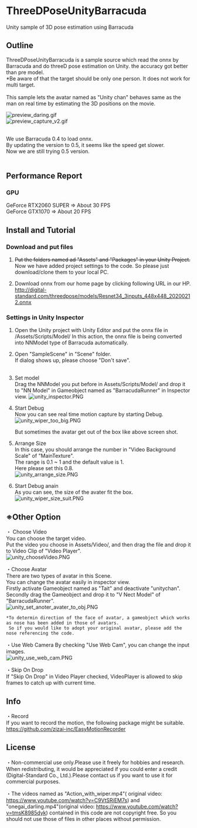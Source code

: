 # ThreeDPoseUnityBarracuda
Unity sample of 3D pose estimation using Barracuda

## Outline
ThreeDPoseUnityBarracuda is a sample source which read the onnx by Barracuda and do threeD pose estimation on Unity.
the accuracy got better than pre model. </br>
*Be aware of that the target should be only one person. It does not work for multi target. </br></br>
This sample lets the avatar named as "Unity chan" behaves same as the man on real time by estimating the 3D positions on the movie.</br>

![preview_daring.gif](Assets/StreamingAssets/ScreenShots/preview_daring.gif)</br>
![preview_capture_v2.gif](Assets/StreamingAssets/ScreenShots/preview_capture_v2.gif)</br></br>

We use Barracuda 0.4 to load onnx.</br>
By updating the version to 0.5, it seems like the speed get slower. </br>
Now we are still trying 0.5 version. </br>
</br>
## Performance Report
### GPU </br>
GeForce RTX2060 SUPER ⇒ About 30 FPS </br>
GeForce GTX1070 ⇒ About 20 FPS </br>

## Install and Tutorial
### Download and put files
1. ~~Put the folders named ad "Assets" and "Packages" in your Unity Project.~~ </br>
   Now we have added project settings to the code. So please just download/clone them to your local PC.

2. Download onnx from our home page by clicking following URL in our HP.</br>
   http://digital-standard.com/threedpose/models/Resnet34_3inputs_448x448_20200212.onnx
   
### Settings in Unity Inspector
1. Open the Unity project with Unity Editor and put the onnx file in /Assets/Scripts/Model/ 
   In this action, the onnx file is being converted into NNModel type of Barracuda automatically.

2. Open "SampleScene" in "Scene" folder.</br>
   If dialog shows up, please choose "Don't save".</br></br>
3. Set model</br>
   Drag the NNModel you put before in Assets/Scripts/Model/ 
   and drop it to "NN Model" in Gameobject named as "BarracudaRunner" in Inspector view.
   ![unity_inspector.PNG](Assets/StreamingAssets/ScreenShots/unity_inspector.PNG)
   
4. Start Debug</br>
   Now you can see real time motion capture by starting Debug.
   ![unity_wiper_too_big.PNG](Assets/StreamingAssets/ScreenShots/unity_wiper_too_big.PNG) </br>
   
   But sometimes the avatar get out of the box like above screen shot.<br>

5. Arrange Size</br>
   In this case, you should arrange the number in "Video Background Scale" of "MainTexture". </br>
   The range is 0.1 ~ 1 and the default value is 1.<br>
   Here please set this 0.8.</br>
   ![unity_arrange_size.PNG](Assets/StreamingAssets/ScreenShots/unity_arrange_size.PNG)</br>
   
6. Start Debug anain<br>
   As you can see, the size of the avater fit the box.
   ![unity_wiper_size_suit.PNG](Assets/StreamingAssets/ScreenShots/unity_wiper_size_suit.PNG)</br>
   
   
## ※Other Option<br>
・ Choose Video</br>
   You can choose the target video.</br>
   Put the video you choose in Assets/Video/, and then drag the file and drop it to Video Clip of "Video Player".<br>
   ![unity_chooseVideo.PNG](Assets/StreamingAssets/ScreenShots/unity_chooseVideo.PNG)
   
・Choose Avatar</br>
    There are two types of avatar in this Scene.</br>
    You can change the avatar easily in inspector view.</br>
    Firstly activate Gameobject named as "Tait" and deactivate "unitychan".</br>
    Secondly drag the Gameobject and drop it to "V Nect Model" of "BarracudaRunner".</br>
    ![unity_set_anoter_avater_to_obj.PNG](Assets/StreamingAssets/ScreenShots/unity_set_anoter_avater_to_obj.PNG)</br>
    
    *To determin direction of the face of avatar, a gameobject which works as nose has been added in those of avatars.
     So if you would like to adopt your original avatar, please add the nose referencing the code.
     
・Use Web Camera
   By checking "Use Web Cam", you can change the input images.</br>
   ![unity_use_web_cam.PNG](Assets/StreamingAssets/ScreenShots/unity_use_web_cam.PNG)</br>
   
・Skip On Drop</br>
   If "Skip On Drop" in Video Player checked, VideoPlayer is allowed to skip frames to catch up with current time.<br>
   
## Info
・Record</br>
If you want to record the motion, the following package might be suitable.</br>
https://github.com/zizai-inc/EasyMotionRecorder</br>

## License
・Non-commercial use only.Please use it freely for hobbies and research. When redistributing, it would be appreciated if you could enter a credit (Digital-Standard Co., Ltd.).Please contact us if you want to use it for commercial purposes.</br>

・The videos named as "Action_with_wiper.mp4"(
original video: https://www.youtube.com/watch?v=C9VtSRiEM7s) and "onegai_darling.mp4"(original video: https://www.youtube.com/watch?v=tmsK8985dyk) contained in this code are not copyright free.
  So you should not use those of files in other places without permission.

   


   
